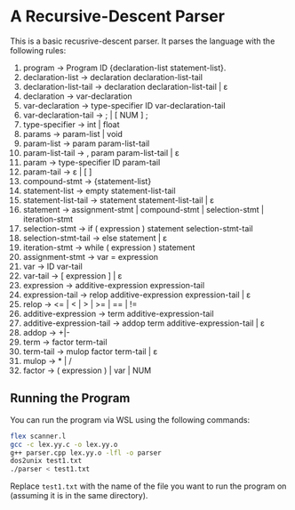 # A Recursive-Descent Parser
This is a basic recusrive-descent parser. 
It parses the language with the following rules:

1. program -> Program ID {declaration-list statement-list}.
2. declaration-list -> declaration declaration-list-tail
3. declaration-list-tail -> declaration declaration-list-tail | ε
4. declaration -> var-declaration
5. var-declaration -> type-specifier ID var-declaration-tail
6. var-declaration-tail -> ; | [ NUM ] ;
7. type-specifier -> int | float
8. params -> param-list | void
9. param-list -> param param-list-tail
10. param-list-tail -> , param param-list-tail | ε
11. param -> type-specifier ID param-tail
12. param-tail -> ε | [ ] 
13. compound-stmt -> {statement-list}
14. statement-list -> empty statement-list-tail 
15. statement-list-tail -> statement statement-list-tail | ε
16. statement -> assignment-stmt | compound-stmt | selection-stmt | iteration-stmt
17. selection-stmt -> if ( expression ) statement selection-stmt-tail
18. selection-stmt-tail -> else statement | ε
19. iteration-stmt -> while ( expression ) statement
20. assignment-stmt -> var = expression
21. var -> ID var-tail
22. var-tail -> [ expression ] | ε
23. expression -> additive-expression expression-tail
24. expression-tail -> relop additive-expression expression-tail | ε
25. relop -> <= | < | > | >= | == | !=
26. additive-expression -> term additive-expression-tail
27. additive-expression-tail -> addop term additive-expression-tail | ε
28. addop -> +|-
29. term -> factor term-tail
30. term-tail -> mulop factor term-tail | ε 
31. mulop -> * | /
32. factor -> ( expression ) | var | NUM

## Running the Program
You can run the program via WSL using the following commands: 

```bash
flex scanner.l
gcc -c lex.yy.c -o lex.yy.o
g++ parser.cpp lex.yy.o -lfl -o parser
dos2unix test1.txt
./parser < test1.txt
```

Replace `test1.txt` with the name of the file you want to run the program on (assuming it is in the same directory).